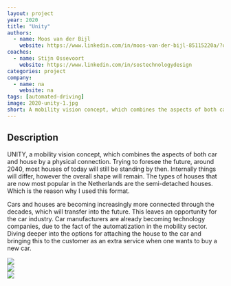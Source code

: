 ```yaml
---
layout: project
year: 2020
title: "Unity"
authors:
  - name: Moos van der Bijl
    website: https://www.linkedin.com/in/moos-van-der-bijl-85115220a/?originalSubdomain=nl
coaches:
  - name: Stijn Ossevoort
    website: https://www.linkedin.com/in/sostechnologydesign
categories: project
company:
  - name: na
    website: na
tags: [automated-driving]
image: 2020-unity-1.jpg
short: A mobility vision concept, which combines the aspects of both car and house by a physical connection.
---
```


## Description
UNITY, a mobility vision concept, which combines the aspects of both car and house by a physical connection. Trying to foresee the future, around 2040, most houses of today will still be standing by then. Internally things will differ, however the overall shape will remain. The types of houses that are now most popular in the Netherlands are the semi-detached houses. Which is the reason why I used this format.

Cars and houses are becoming increasingly more connected through the decades, which will transfer into the future. This leaves an opportunity for the car industry. Car manufacturers are already becoming technology companies, due to the fact of the automatization in the mobility sector. Diving deeper into the options for attaching the house to the car and bringing this to the customer as an extra service when one wants to buy a new car.

<div class="project-image">
  <img src="/assets/img/2020-unity-2.jpg">
</div>
<div class="project-image">
  <img src="/assets/img/2020-unity-3.jpg">
</div>
<div class="project-image">
  <img src="/assets/img/2020-unity-4.jpg">
</div>
